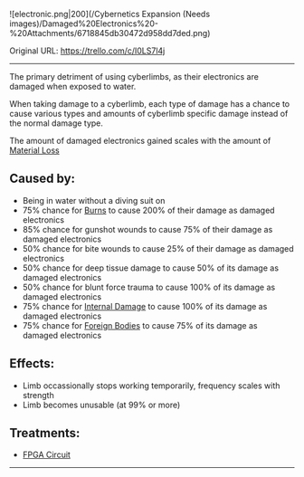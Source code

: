 ![electronic.png\|200](/Cybernetics Expansion (Needs images)/Damaged%20Electronics%20-%20Attachments/6718845db30472d958dd7ded.png)

Original URL: https://trello.com/c/I0LS7l4j

---

The primary detriment of using cyberlimbs, as their electronics are damaged when exposed to water.

When taking damage to a cyberlimb, each type of damage has a chance to cause various types and amounts of cyberlimb specific damage instead of the normal damage type.

The amount of damaged electronics gained scales with the amount of [Material Loss](Material%20Loss.md)

## Caused by:

- Being in water without a diving suit on
- 75% chance for [Burns](../Any%20bodypart/Burns.md)  to cause 200% of their damage as damaged electronics
- 85% chance for gunshot wounds to cause 75% of their damage as damaged electronics
- 50% chance for bite wounds to cause 25% of their damage as damaged electronics
- 50% chance for deep tissue damage to cause 50% of its damage as damaged electronics
- 50% chance for blunt force trauma to cause 100% of its damage as damaged electronics
- 75% chance for [Internal Damage](../Any%20bodypart/archived/Internal%20Damage.md)  to cause 100% of its damage as damaged electronics
- 75% chance for [Foreign Bodies](../Any%20bodypart/Foreign%20Bodies.md)  to cause 75% of its damage as damaged electronics

## Effects:

- Limb occassionally stops working temporarily, frequency scales with strength
- Limb becomes unusable (at 99% or more)

## Treatments:

- [FPGA Circuit](FPGA%20Circuit.md)

---

